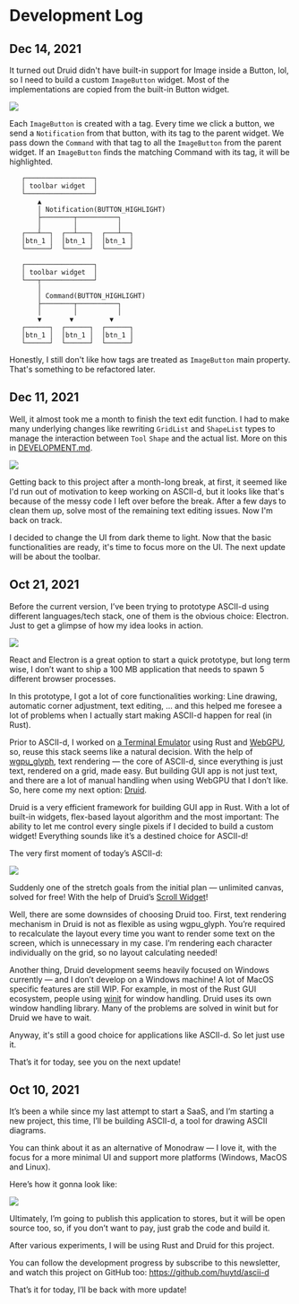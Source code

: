 # Development Log

## Dec 14, 2021

It turned out Druid didn't have built-in support for Image inside a Button, lol, so I need to build a custom `ImageButton` widget. Most of the implementations are copied from the built-in Button widget.

![](_meta/toolbar-final.gif)

Each `ImageButton` is created with a tag. Every time we click a button, we send a `Notification` from that button, with its tag to the parent widget. We pass down the `Command` with that tag to all the `ImageButton` from the parent widget. If an `ImageButton` finds the matching Command with its tag, it will be highlighted.

```
   ┌─────────────────┐
   │ toolbar widget  │
   └─────────────────┘
       ▲
       │ Notification(BUTTON_HIGHLIGHT)
       ├────────┬──────────┐
       │        │          │
   ┌───┴──┐  ┌──┴───┐  ┌───┴──┐
   │btn_1 │  │btn_1 │  │btn_1 │
   └──────┘  └──────┘  └──────┘

   ┌─────────────────┐
   │ toolbar widget  │
   └───┬─────────────┘
       │
       │ Command(BUTTON_HIGHLIGHT)
       ├────────┬──────────┐
       │        │          │
       ▼       ▼         ▼
   ┌──────┐  ┌──────┐  ┌──────┐
   │btn_1 │  │btn_1 │  │btn_1 │
   └──────┘  └──────┘  └──────┘
```

Honestly, I still don't like how tags are treated as `ImageButton` main property. That's something to be refactored later.

## Dec 11, 2021

Well, it almost took me a month to finish the text edit function. I had to make many underlying changes like rewriting `GridList` and `ShapeList` types to manage the interaction between `Tool` `Shape` and the actual list. More on this in [DEVELOPMENT.md](DEVELOPMENT.md).

![](_meta/text-edit.png)

Getting back to this project after a month-long break, at first, it seemed like I'd run out of motivation to keep working on ASCII-d, but it looks like that's because of the messy code I left over before the break. After a few days to clean them up, solve most of the remaining text editing issues. Now I'm back on track.

I decided to change the UI from dark theme to light. Now that the basic functionalities are ready, it's time to focus more on the UI. The next update will be about the toolbar.

## Oct 21, 2021

Before the current version, I’ve been trying to prototype ASCII-d using different languages/tech stack, one of them is the obvious choice: Electron. Just to get a glimpse of how my idea looks in action.

![](_meta/electron-prototype.png)

React and Electron is a great option to start a quick prototype, but long term wise, I don’t want to ship a 100 MB application that needs to spawn 5 different browser processes.

In this prototype, I got a lot of core functionalities working: Line drawing, automatic corner adjustment, text editing, … and this helped me foresee a lot of problems when I actually start making ASCII-d happen for real (in Rust).

Prior to ASCII-d, I worked on [a Terminal Emulator](https://github.com/huytd/snarkyterm/) using Rust and [WebGPU](https://github.com/gfx-rs/wgpu), so, reuse this stack seems like a natural decision. With the help of [wgpu_glyph](https://github.com/hecrj/wgpu_glyph/), text rendering — the core of ASCII-d, since everything is just text, rendered on a grid, made easy. But building GUI app is not just text, and there are a lot of manual handling when using WebGPU that I don’t like. So, here come my next option: [Druid](https://github.com/linebender/druid).

Druid is a very efficient framework for building GUI app in Rust. With a lot of built-in widgets, flex-based layout algorithm and the most important: The ability to let me control every single pixels if I decided to build a custom widget! Everything sounds like it’s a destined choice for ASCII-d!

The very first moment of today’s ASCII-d:

![](_meta/first-commit.png)

Suddenly one of the stretch goals from the initial plan — unlimited canvas, solved for free! With the help of Druid’s [Scroll Widget](https://docs.rs/druid/0.7.0/druid/widget/struct.Scroll.html)!

Well, there are some downsides of choosing Druid too. First, text rendering mechanism in Druid is not as flexible as using wgpu_glyph. You’re required to recalculate the layout every time you want to render some text on the screen, which is unnecessary in my case. I’m rendering each character individually on the grid, so no layout calculating needed!

Another thing, Druid development seems heavily focused on Windows currently — and I don’t develop on a Windows machine! A lot of MacOS specific features are still WIP. For example, in most of the Rust GUI ecosystem, people using [winit](https://github.com/rust-windowing/winit) for window handling. Druid uses its own window handling library. Many of the problems are solved in winit but for Druid we have to wait.

Anyway, it's still a good choice for applications like ASCII-d. So let just use it.

That’s it for today, see you on the next update!

## Oct 10, 2021

It’s been a while since my last attempt to start a SaaS, and I’m starting a new project, this time, I’ll be building ASCII-d, a tool for drawing ASCII diagrams.

You can think about it as an alternative of Monodraw — I love it, with the focus for a more minimal UI and support more platforms (Windows, MacOS and Linux).

Here’s how it gonna look like:

![](_meta/mockup.png)

Ultimately, I’m going to publish this application to stores, but it will be open source too, so, if you don’t want to pay, just grab the code and build it.

After various experiments, I will be using Rust and Druid for this project.

You can follow the development progress by subscribe to this newsletter, and watch this project on GitHub too: https://github.com/huytd/ascii-d

That’s it for today, I’ll be back with more update!
